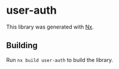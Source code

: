 # user-auth

This library was generated with [Nx](https://nx.dev).

## Building

Run `nx build user-auth` to build the library.
